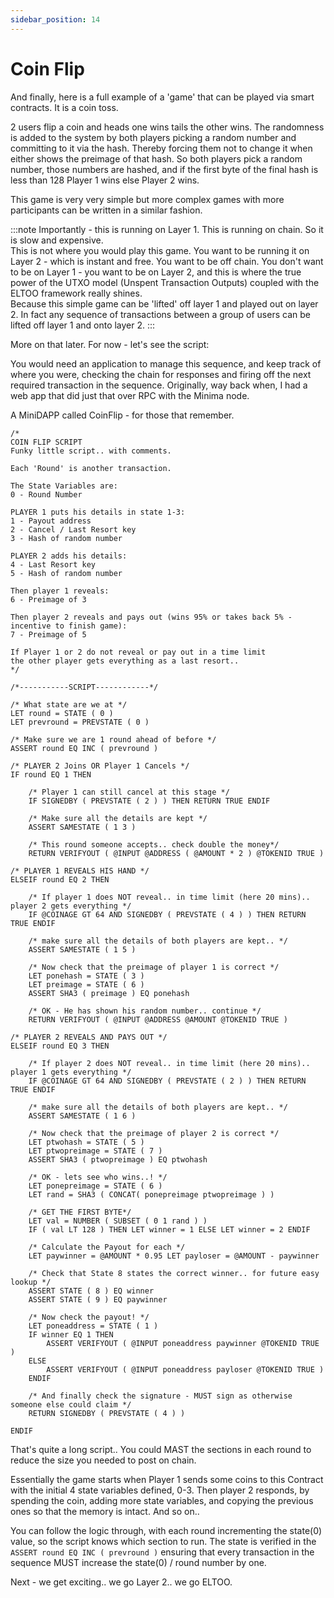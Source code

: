 ```yaml
---
sidebar_position: 14
---
```


# Coin Flip

And finally, here is a full example of a 'game' that can be played via smart contracts. It is a coin toss. 

2 users flip a coin and heads one wins tails the other wins. The randomness is added to the system by both players picking a random number and committing to it via the hash. Thereby forcing them not to change it when either shows the preimage of that hash. So both players pick a random number, those numbers are hashed, and if the first byte of the final hash is less than 128 Player 1 wins else Player 2 wins. 

This game is very very simple but more complex games with more participants can be written in a similar fashion.

:::note
Importantly - this is running on Layer 1. This is running on chain. So it is slow and expensive. <br/>
This is not where you would play this game. You want to be running it on Layer 2 - which is instant and free. You want to be off chain. You don't want to be on Layer 1 - you want to be on Layer 2, and this is where the true power of the UTXO model (Unspent Transaction Outputs) coupled with the ELTOO framework really shines. <br/>
Because this simple game can be 'lifted' off layer 1 and played out on layer 2. In fact any sequence of transactions between a group of users can be lifted off layer 1 and onto layer 2.
:::

More on that later. For now - let's see the script:

You would need an application to manage this sequence, and keep track of where you were, checking the chain for responses and firing off the next required transaction in the sequence. Originally, way back when, I had a web app that did just that over RPC with the Minima node.

A MiniDAPP called CoinFlip - for those that remember.

~~~~
/*
COIN FLIP SCRIPT
Funky little script.. with comments. 

Each 'Round' is another transaction. 

The State Variables are:
0 - Round Number

PLAYER 1 puts his details in state 1-3:
1 - Payout address
2 - Cancel / Last Resort key
3 - Hash of random number

PLAYER 2 adds his details:
4 - Last Resort key
5 - Hash of random number

Then player 1 reveals:
6 - Preimage of 3

Then player 2 reveals and pays out (wins 95% or takes back 5% - incentive to finish game):
7 - Preimage of 5

If Player 1 or 2 do not reveal or pay out in a time limit
the other player gets everything as a last resort.. 
*/

/*-----------SCRIPT------------*/

/* What state are we at */
LET round = STATE ( 0 )
LET prevround = PREVSTATE ( 0 )

/* Make sure we are 1 round ahead of before */ 
ASSERT round EQ INC ( prevround )

/* PLAYER 2 Joins OR Player 1 Cancels */ 
IF round EQ 1 THEN

    /* Player 1 can still cancel at this stage */
    IF SIGNEDBY ( PREVSTATE ( 2 ) ) THEN RETURN TRUE ENDIF

    /* Make sure all the details are kept */ 
    ASSERT SAMESTATE ( 1 3 )

    /* This round someone accepts.. check double the money*/
    RETURN VERIFYOUT ( @INPUT @ADDRESS ( @AMOUNT * 2 ) @TOKENID TRUE )

/* PLAYER 1 REVEALS HIS HAND */ 
ELSEIF round EQ 2 THEN

    /* If player 1 does NOT reveal.. in time limit (here 20 mins).. player 2 gets everything */
    IF @COINAGE GT 64 AND SIGNEDBY ( PREVSTATE ( 4 ) ) THEN RETURN TRUE ENDIF

    /* make sure all the details of both players are kept.. */ 
    ASSERT SAMESTATE ( 1 5 )

    /* Now check that the preimage of player 1 is correct */ 
    LET ponehash = STATE ( 3 )
    LET preimage = STATE ( 6 )
    ASSERT SHA3 ( preimage ) EQ ponehash

    /* OK - He has shown his random number.. continue */
    RETURN VERIFYOUT ( @INPUT @ADDRESS @AMOUNT @TOKENID TRUE )

/* PLAYER 2 REVEALS AND PAYS OUT */ 
ELSEIF round EQ 3 THEN

    /* If player 2 does NOT reveal.. in time limit (here 20 mins).. player 1 gets everything */
    IF @COINAGE GT 64 AND SIGNEDBY ( PREVSTATE ( 2 ) ) THEN RETURN TRUE ENDIF

    /* make sure all the details of both players are kept.. */ 
    ASSERT SAMESTATE ( 1 6 )

    /* Now check that the preimage of player 2 is correct */ 
    LET ptwohash = STATE ( 5 )
    LET ptwopreimage = STATE ( 7 )
    ASSERT SHA3 ( ptwopreimage ) EQ ptwohash

    /* OK - lets see who wins..! */
    LET ponepreimage = STATE ( 6 )
    LET rand = SHA3 ( CONCAT( ponepreimage ptwopreimage ) )

    /* GET THE FIRST BYTE*/
    LET val = NUMBER ( SUBSET ( 0 1 rand ) )
    IF ( val LT 128 ) THEN LET winner = 1 ELSE LET winner = 2 ENDIF

    /* Calculate the Payout for each */
    LET paywinner = @AMOUNT * 0.95 LET payloser = @AMOUNT - paywinner

    /* Check that State 8 states the correct winner.. for future easy lookup */ 
    ASSERT STATE ( 8 ) EQ winner
    ASSERT STATE ( 9 ) EQ paywinner

    /* Now check the payout! */
    LET poneaddress = STATE ( 1 ) 
    IF winner EQ 1 THEN
        ASSERT VERIFYOUT ( @INPUT poneaddress paywinner @TOKENID TRUE ) 
    ELSE
        ASSERT VERIFYOUT ( @INPUT poneaddress payloser @TOKENID TRUE ) 
    ENDIF

    /* And finally check the signature - MUST sign as otherwise someone else could claim */ 
    RETURN SIGNEDBY ( PREVSTATE ( 4 ) )

ENDIF
~~~~

That's quite a long script.. You could MAST the sections in each round to reduce the size you needed to post on chain.

Essentially the game starts when Player 1 sends some coins to this Contract with the initial 4 state variables defined, 0-3. Then player 2 responds, by spending the coin, adding more state variables, and copying the previous ones so that the memory is intact. And so on..

You can follow the logic through, with each round incrementing the state(0) value, so the script knows which section to run. The state is verified in the `ASSERT round EQ INC ( prevround )` ensuring that every transaction in the sequence MUST increase the state(0) / round number by one.

Next - we get exciting.. we go Layer 2.. we go ELTOO.
